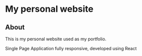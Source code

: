 # My personal website

## About
This is my personal website used as my portfolio.

Single Page Application fully responsive, developed using React
